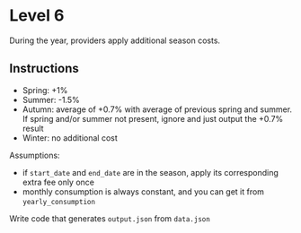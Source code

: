 # Level 6

During the year, providers apply additional season costs.

## Instructions

- Spring: +1%
- Summer: -1.5%
- Autumn: average of +0.7% with average of previous spring and summer. If spring and/or summer not present, ignore and just output the +0.7% result
- Winter: no additional cost

Assumptions:
- if `start_date` and `end_date` are in the season, apply its corresponding extra fee only once
- monthly consumption is always constant, and you can get it from `yearly_consumption`

Write code that generates `output.json` from `data.json`
